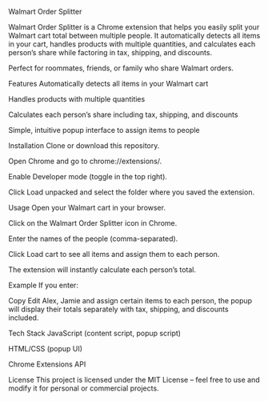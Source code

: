 Walmart Order Splitter

Walmart Order Splitter is a Chrome extension that helps you easily split your Walmart cart total between multiple people. It automatically detects all items in your cart, handles products with multiple quantities, and calculates each person’s share while factoring in tax, shipping, and discounts.

Perfect for roommates, friends, or family who share Walmart orders.

Features
Automatically detects all items in your Walmart cart

Handles products with multiple quantities

Calculates each person’s share including tax, shipping, and discounts

Simple, intuitive popup interface to assign items to people

Installation
Clone or download this repository.

Open Chrome and go to chrome://extensions/.

Enable Developer mode (toggle in the top right).

Click Load unpacked and select the folder where you saved the extension.

Usage
Open your Walmart cart in your browser.

Click on the Walmart Order Splitter icon in Chrome.

Enter the names of the people (comma-separated).

Click Load cart to see all items and assign them to each person.

The extension will instantly calculate each person’s total.

Example
If you enter:

Copy
Edit
Alex, Jamie
and assign certain items to each person, the popup will display their totals separately with tax, shipping, and discounts included.

Tech Stack
JavaScript (content script, popup script)

HTML/CSS (popup UI)

Chrome Extensions API

License
This project is licensed under the MIT License – feel free to use and modify it for personal or commercial projects.
